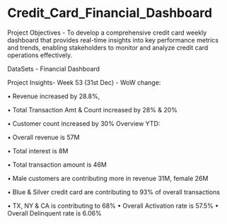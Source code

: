 # Credit_Card_Financial_Dashboard
Project Objectives - 
To develop a comprehensive credit 
card weekly dashboard that 
provides real-time insights into key 
performance metrics and trends, 
enabling stakeholders to monitor 
and analyze credit card operations 
effectively.

DataSets - 
Financial Dashboard

Project Insights- Week 53 (31st Dec) -
 WoW change: 

• Revenue increased by 28.8%, 

• Total Transaction Amt & Count increased by 28% & 20%

• Customer count increased by 30%
 Overview YTD:

• Overall revenue is 57M

• Total interest is 8M

• Total transaction amount is 46M

• Male customers are contributing more in revenue 31M, female 26M

• Blue & Silver credit card are contributing to 93% of overall 
transactions

• TX, NY & CA is contributing to 68%
 • Overall Activation rate is 57.5%
 • Overall Delinquent rate is 6.06%
